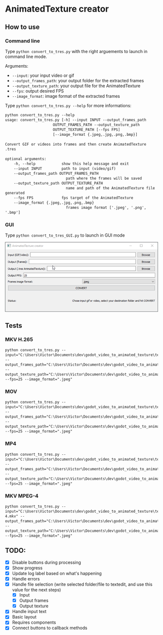 # AnimatedTexture creator

## How to use

### Command line

Type `python convert_to_tres.py` with the right arguements to launch in command line mode.

Arguments:

- `--input`: your input video or gif
- `--output_frames_path`: your output folder for the extracted frames
- `--output_texture_path`: your output file for the AnimatedTexture
- `--fps`: output desired FPS
- `--image_format`: image format of the extracted frames

Type `python convert_to_tres.py --help` for more informations:

    python convert_to_tres.py --help
    usage: convert_to_tres.py [-h] --input INPUT --output_frames_path
                          OUTPUT_FRAMES_PATH --output_texture_path
                          OUTPUT_TEXTURE_PATH [--fps FPS]
                          [--image_format {.jpeg,.jpg,.png,.bmp}]

    Convert GIF or videos into frames and then create AnimatedTexture .tres

    optional arguments:
        -h, --help            show this help message and exit
        --input INPUT         path to input (video/gif)
        --output_frames_path OUTPUT_FRAMES_PATH
                                path where the frames will be saved
        --output_texture_path OUTPUT_TEXTURE_PATH
                                name and path of the AnimatedTexture file generated
        --fps FPS             fps target of the AnimatedTexture
        --image_format {.jpeg,.jpg,.png,.bmp}
                                frames image format ['.jpeg', '.png', '.bmp']

### GUI

Type `python convert_to_tres_GUI.py` to launch in GUI mode

![gui screenshot](readme_resources/GUI.png)

## Tests

### MKV H.265

    python convert_to_tres.py --input="C:\Users\Victor\Documents\dev\godot_video_to_animated_texture\tests\medias\big_buck_bunny_short_h265.mkv" --output_frames_path="C:\Users\Victor\Documents\dev\godot_video_to_animated_texture\tests\frames" --output_texture_path="C:\Users\Victor\Documents\dev\godot_video_to_animated_texture\tests\test_mkv_h265.tres" --fps=25 --image_format=".jpeg"

### MOV

    python convert_to_tres.py --input="C:\Users\Victor\Documents\dev\godot_video_to_animated_texture\tests\medias\big_buck_bunny_short.mov" --output_frames_path="C:\Users\Victor\Documents\dev\godot_video_to_animated_texture\tests\frames" --output_texture_path="C:\Users\Victor\Documents\dev\godot_video_to_animated_texture\tests\test_mov.tres" --fps=25 --image_format=".jpeg"

### MP4

    python convert_to_tres.py --input="C:\Users\Victor\Documents\dev\godot_video_to_animated_texture\tests\medias\big_buck_bunny_short.mp4" --output_frames_path="C:\Users\Victor\Documents\dev\godot_video_to_animated_texture\tests\frames" --output_texture_path="C:\Users\Victor\Documents\dev\godot_video_to_animated_texture\tests\test_mp4.tres" --fps=25 --image_format=".jpeg"

### MKV MPEG-4 

    python convert_to_tres.py --input="C:\Users\Victor\Documents\dev\godot_video_to_animated_texture\tests\medias\big_buck_bunny_short_MPEG-4.mkv" --output_frames_path="C:\Users\Victor\Documents\dev\godot_video_to_animated_texture\tests\frames" --output_texture_path="C:\Users\Victor\Documents\dev\godot_video_to_animated_texture\tests\test_mkv_mpeg4.tres" --fps=25 --image_format=".jpeg"

## TODO:

- [X] Disable buttons during processing
- [X] Show progress
- [X] Update log label based on what's happening
- [X] Handle errors
- [X] Handle file selection (write selected folder/file to textedit, and use this value for the next steps)
    - [X] Input
    - [X] Output frames
    - [X] Output texture
- [X] Handle input text 
- [X] Basic layout
- [X] Requires components
- [X] Connect buttons to callback methods